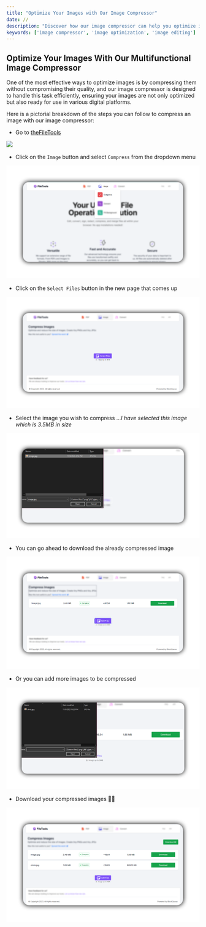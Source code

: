 ```yaml
---
title: "Optimize Your Images with Our Image Compressor"
date: //
description: "Discover how our image compressor can help you optimize images for all your digital needs."
keywords: ['image compressor', 'image optimization', 'image editing']
---
```


## Optimize Your Images With Our Multifunctional Image Compressor

One of the most effective ways to optimize images is by compressing them without compromising their quality, and our image compressor is designed to handle this task efficiently, ensuring your images are not only optimized but also ready for use in various digital platforms.

Here is a pictorial breakdown of the steps you can follow to compress an image with our image compressor:

- Go to [theFileTools](https://www.thefiletools.com/)

![](../media/img.png)

- Click on the `Image` button and select `Compress` from the dropdown menu

![](../media/compress_blur_1.png)

- Click on the `Select Files` button in the new page that comes up

![](../media/compress_blur_2.png)

- Select the image you wish to compress ...*I have selected this image which is 3.5MB in size*

![](../media/compress_blur_3.png)

- You can go ahead to download the already compressed image

![](../media/compress_blur_4.png)

- Or you can add more images to be compressed

![](../media/compress_blur_5.png)

- Download your compressed images 👍🏾

![](../media/compress_blur_6.png)
